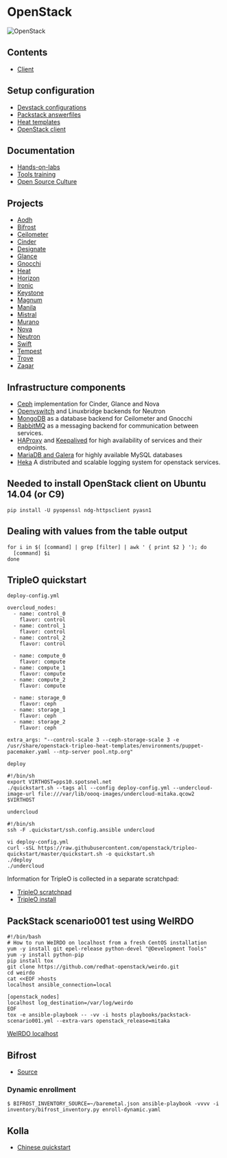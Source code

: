OpenStack
=========

![OpenStack](http://docs.openstack.org/infra/publications/overview/graphics/openstack-cloud-software-horizontal-small.png)


## Contents

  * [Client](client.md)


## Setup configuration

  * [Devstack configurations](https://github.com/gbraad/openstack-devstack-configurations)
  * [Packstack answerfiles](https://github.com/gbraad/openstack-packstack-answerfiles)
  * [Heat templates](https://github.com/gbraad/openstack-heat-templates)
  * [OpenStack client](https://github.com/gbraad/docker-openstack-client)
 

## Documentation

  * [Hands-on-labs](https://github.com/gbraad/openstack-handsonlabs)
  * [Tools training](https://github.com/gbraad/tools-training)
  * [Open Source Culture](https://github.com/gbraad/open-source-culture)


## Projects

  * [Aodh](http://docs.openstack.org/developer/aodh/)
  * [Bifrost](http://docs.openstack.org/developer/bifrost/)
  * [Ceilometer](http://docs.openstack.org/developer/ceilometer/)
  * [Cinder](http://docs.openstack.org/developer/cinder/)
  * [Designate](http://docs.openstack.org/developer/designate/)
  * [Glance](http://docs.openstack.org/developer/glance/)
  * [Gnocchi](http://docs.openstack.org/developer/gnocchi/)
  * [Heat](http://docs.openstack.org/developer/heat/)
  * [Horizon](http://docs.openstack.org/developer/horizon/)
  * [Ironic](http://docs.openstack.org/developer/ironic/)
  * [Keystone](http://docs.openstack.org/developer/keystone/)
  * [Magnum](http://docs.openstack.org/developer/magnum/)
  * [Manila](http://docs.openstack.org/developer/manila/)
  * [Mistral](http://docs.openstack.org/developer/mistral/)
  * [Murano](http://docs.openstack.org/developer/murano/)
  * [Nova](http://docs.openstack.org/developer/nova/)
  * [Neutron](http://docs.openstack.org/developer/neutron/)
  * [Swift](http://docs.openstack.org/developer/swift/)
  * [Tempest](http://docs.openstack.org/developer/tempest/)
  * [Trove](http://docs.openstack.org/developer/trove/)
  * [Zaqar](http://docs.openstack.org/developer/zaqar/)


## Infrastructure components

  * [Ceph](http://ceph.com/) implementation for Cinder, Glance and Nova
  * [Openvswitch](http://openvswitch.org/) and Linuxbridge backends for Neutron
  * [MongoDB](https://www.mongodb.org/) as a database backend for Ceilometer and Gnocchi
  * [RabbitMQ](https://www.rabbitmq.com/) as a messaging backend for communication between services.
  * [HAProxy](http://www.haproxy.org/) and [Keepalived](http://www.keepalived.org/) for high availability of services and their endpoints.
  * [MariaDB and Galera](https://mariadb.com/kb/en/mariadb/galera-cluster/) for highly available MySQL databases
  * [Heka](http://hekad.readthedocs.org/) A distributed and scalable logging system for openstack services.


## Needed to install OpenStack client on Ubuntu 14.04 (or C9)

```
pip install -U pyopenssl ndg-httpsclient pyasn1
```


## Dealing with values from the table output

```
for i in $( [command] | grep [filter] | awk ' { print $2 } '); do
  [command] $i
done
```


## TripleO quickstart

`deploy-config.yml`
```
overcloud_nodes:
  - name: control_0
    flavor: control
  - name: control_1
    flavor: control
  - name: control_2
    flavor: control

  - name: compute_0
    flavor: compute
  - name: compute_1
    flavor: compute
  - name: compute_2
    flavor: compute

  - name: storage_0
    flavor: ceph
  - name: storage_1
    flavor: ceph
  - name: storage_2
    flavor: ceph

extra_args: "--control-scale 3 --ceph-storage-scale 3 -e /usr/share/openstack-tripleo-heat-templates/environments/puppet-pacemaker.yaml --ntp-server pool.ntp.org"
```

`deploy`
```
#!/bin/sh
export VIRTHOST=pps10.spotsnel.net
./quickstart.sh --tags all --config deploy-config.yml --undercloud-image-url file:///var/lib/oooq-images/undercloud-mitaka.qcow2 $VIRTHOST
```

`undercloud`
```
#!/bin/sh
ssh -F .quickstart/ssh.config.ansible undercloud
```

```
vi deploy-config.yml
curl -sSL https://raw.githubusercontent.com/openstack/tripleo-quickstart/master/quickstart.sh -o quickstart.sh
./deploy
./undercloud
```

Information for TripleO is collected in a separate scratchpad:

  * [TripleO scratchpad](/technology/tripleo.md)
  * [TripleO install](//gist.github.com/gbraad/073052c08457526463369b8b80890afa)


## PackStack scenario001 test using WeIRDO

```
#!/bin/bash
# How to run WeIRDO on localhost from a fresh CentOS installation
yum -y install git epel-release python-devel "@Development Tools"
yum -y install python-pip
pip install tox
git clone https://github.com/redhat-openstack/weirdo.git
cd weirdo
cat <<EOF >hosts
localhost ansible_connection=local

[openstack_nodes]
localhost log_destination=/var/log/weirdo
EOF
tox -e ansible-playbook -- -vv -i hosts playbooks/packstack-scenario001.yml --extra-vars openstack_release=mitaka
```

[WeIRDO localhost](//gist.github.com/gbraad/073052c08457526463369b8b80890afa)


## Bifrost

  * [Source](https://github.com/openstack/bifrost)
  

### Dynamic enrollment

```
$ BIFROST_INVENTORY_SOURCE=~/baremetal.json ansible-playbook -vvvv -i inventory/bifrost_inventory.py enroll-dynamic.yaml
```


## Kolla

  * [Chinese quickstart](https://github.com/hubchao/OpenStack_Deployment/blob/master/kolla_quickstart.rst)
